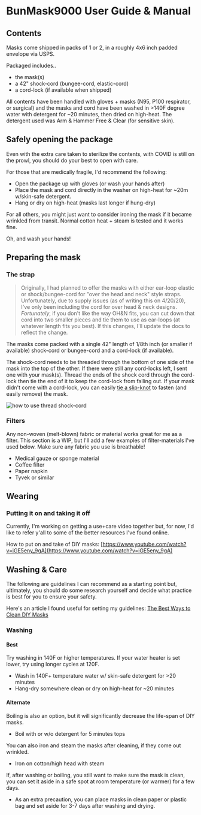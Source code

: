 # BunMask9000 User Guide & Manual

## Contents
Masks come shipped in packs of 1 or 2, in a roughly 4x6 inch padded envelope via USPS.

Packaged includes..
- the mask(s)
- a 42" shock-cord (bungee-cord, elastic-cord)
- a cord-lock (if available when shipped)

All contents have been handled with gloves + masks (N95, P100 respirator, or surgical) and the masks and cord have been washed in >140F degree water with detergent for ~20 minutes, then dried on high-heat. The detergent used was Arm & Hammer Free & Clear (for sensitive skin).

## Safely opening the package
Even with the extra care taken to sterilize the contents, with COVID is still on the prowl, you should do your best to open with care.

For those that are medically fragile, I'd recommend the following:
- Open the package up with gloves (or wash your hands after)
- Place the mask and cord directly in the washer on high-heat for ~20m w/skin-safe detergent.
- Hang or dry on high-heat (masks last longer if hung-dry)

For all others, you might just want to consider ironing the mask if it became wrinkled from transit. Normal cotton heat + steam is tested and it works fine.

Oh, and wash your hands!

## Preparing the mask

### The strap
>Originally, I had planned to offer the masks with either ear-loop elastic or shock/bungee-cord for "over the head and neck" style straps. Unfortunately, due to supply issues (as of writing this on 4/20/20), I've only been including the cord for over head & neck designs. *Fortunately*, if you don't like the way OH&N fits, you can cut down that cord into two smaller pieces and tie them to use as ear-loops (at whatever length fits you best). If this changes, I'll update the docs to reflect the change.

The masks come packed with a single 42" length of 1/8th inch (or smaller if available) shock-cord or bungee-cord and a cord-lock (if available).

The shock-cord needs to be threaded through the bottom of one side of the mask into the top of the other. If there were still any cord-locks left, I sent one with your mask(s). Thread the ends of the shock cord through the cord-lock then tie the end of it to keep the cord-lock from falling out. If your mask didn't come with a cord-lock, you can easily [tie a slip-knot](https://www.animatedknots.com/slip-knot) to fasten (and easily remove) the mask.

![how to use thread shock-cord](https://i.imgur.com/ZjeLf7X.jpg)

### Filters
Any non-woven (melt-blown) fabric or material works great for me as a filter. This section is a WIP, but I'll add a few examples of filter-materials I've used below. Make sure any fabric you use is breathable!

- Medical gauze or sponge material
- Coffee filter
- Paper napkin
- Tyvek or similar

## Wearing

### Putting it on and taking it off
Currently, I'm working on getting a use+care video together but, for now, I'd like to refer y'all to some of the better resources I've found online.

How to put on and take of DIY masks: [https://www.youtube.com/watch?v=iGE5eny_9gA](https://www.youtube.com/watch?v=iGE5eny_9gA)

## Washing & Care

The following are guidelines I can recommend as a starting point but, ultimately, you should do some research yourself and decide what practice is best for you to ensure your safety.

Here's an article I found useful for setting my guidelines: [The Best Ways to Clean DIY Masks](https://www.popsci.com/story/diy/face-mask-sterilizing-sanitizing-guide/)

### Washing

#### Best
Try washing in 140F or higher temperatures. If your water heater is set lower, try using longer cycles at 120F.

- Wash in 140F+ temperature water w/ skin-safe detergent for >20 minutes
- Hang-dry somewhere clean or dry on high-heat for ~20 minutes


#### Alternate
Boiling is also an option, but it will significantly decrease the life-span of DIY masks.
- Boil with or w/o detergent for 5 minutes tops

You can also iron and steam the masks after cleaning, if they come out wrinkled.
- Iron on cotton/high head with steam

If, after washing or boiling, you still want to make sure the mask is clean, you can set it aside in a safe spot at room temperature (or warmer) for a few days.
- As an extra precaution, you can place masks in clean paper or plastic bag and set aside for 3-7 days after washing and drying.
